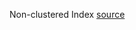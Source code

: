 Non-clustered Index
[source][intro]


[intro]: https://www.sqlshack.com/designing-effective-sql-server-non-clustered-indexes/